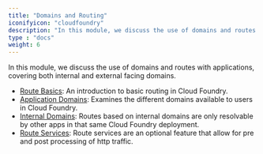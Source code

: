 ```yaml
---
title: "Domains and Routing"
iconifyicon: "cloudfoundry"
description: "In this module, we discuss the use of domains and routes with applications, covering both internal and external facing domains."
type : "docs"
weight: 6
---
```




In this module, we discuss the use of domains and routes with applications, covering both internal and external facing domains.

- [Route Basics](route-basics): An introduction to basic routing in Cloud Foundry.
- [Application Domains](application-domains): Examines the different domains available to users in Cloud Foundry.
- [Internal Domains](internal-domains): Routes based on internal domains are only resolvable by other apps in that same Cloud Foundry deployment.
- [Route Services](route-services): Route services are an optional feature that allow for pre and post processing of http traffic.
